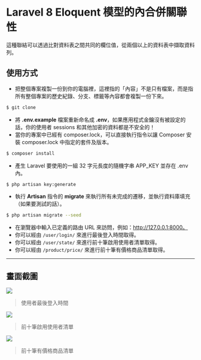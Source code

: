 # Laravel 8 Eloquent 模型的內合併關聯性

這種聯結可以透過比對資料表之間共同的欄位值，從兩個以上的資料表中擷取資料列。

## 使用方式
- 把整個專案複製一份到你的電腦裡，這裡指的「內容」不是只有檔案，而是指所有整個專案的歷史紀錄、分支、標籤等內容都會複製一份下來。
```sh
$ git clone
```
- 將 __.env.example__ 檔案重新命名成 __.env__，如果應用程式金鑰沒有被設定的話，你的使用者 sessions 和其他加密的資料都是不安全的！
- 當你的專案中已經有 composer.lock，可以直接執行指令以讓 Composer 安裝 composer.lock 中指定的套件及版本。
```sh
$ composer install
```
- 產⽣ Laravel 要使用的一組 32 字元長度的隨機字串 APP_KEY 並存在 .env 內。
```sh
$ php artisan key:generate
```
- 執行 __Artisan__ 指令的 __migrate__ 來執行所有未完成的遷移，並執行資料庫填充（如果要測試的話）。
```sh
$ php artisan migrate --seed
```
- 在瀏覽器中輸入已定義的路由 URL 來訪問，例如：http://127.0.0.1:8000。
- 你可以經由 `/user/login/` 來進行最後登入時間取得。
- 你可以經由 `/user/state/` 來進行前十筆啟用使用者清單取得。
- 你可以經由 `/product/price/` 來進行前十筆有價格商品清單取得。

----

## 畫面截圖
![](https://i.imgur.com/BxZH1Ob.png)
> 使用者最後登入時間

![](https://i.imgur.com/0HfsjIT.png)
> 前十筆啟用使用者清單

![](https://i.imgur.com/rjPi8bq.png)
> 前十筆有價格商品清單